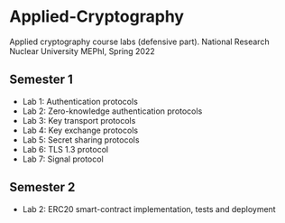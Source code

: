 # Applied-Cryptography
Applied cryptography course labs (defensive part). National Research Nuclear University MEPhI, Spring 2022

## Semester 1

- Lab 1: Authentication protocols
- Lab 2: Zero-knowledge authentication protocols
- Lab 3: Key transport protocols
- Lab 4: Key exchange protocols
- Lab 5: Secret sharing protocols
- Lab 6: TLS 1.3 protocol
- Lab 7: Signal protocol

## Semester 2

- Lab 2: ERC20 smart-contract implementation, tests and deployment


<!-- References -->

[1]: https://signal.org/docs/specifications/x3dh/
[2]: https://signal.org/docs/specifications/doubleratchet/
